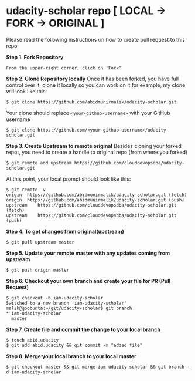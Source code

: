 # udacity-scholar repo [ LOCAL -> FORK -> ORIGINAL ]
Please read the following instructions on how to create pull request to this repo

**Step 1. Fork Repository**

```
From the upper-right corner, click on 'Fork'
```

**Step 2. Clone Repository locally**
Once it has been forked, you have full control over it, clone it locally so you can work on it
for example, my clone will look like this:

```
$ git clone https://github.com/abidmunirmalik/udacity-scholar.git
```
Your clone should replace `<your-github-username>` with your GitHub username

```
$ git clone https://github.com/<your-github-username>/udacity-scholar.git

```

**Step 3. Create Upstream to remote original**
Besides cloning your forked repot, you need to create a handle to original repo (from where you forked)

```
$ git remote add upstream https://github.com/clouddevopsdba/udacity-scholar.git
```

At this point, your local prompt should look like this:

```
$ git remote -v
origin	https://github.com/abidmunirmalik/udacity-scholar.git (fetch)
origin	https://github.com/abidmunirmalik/udacity-scholar.git (push)
upstream	https://github.com/clouddevopsdba/udacity-scholar.git (fetch)
upstream	https://github.com/clouddevopsdba/udacity-scholar.git (push)
```

**Step 4. To get changes from original(upstream)**

```
$ git pull upstream master
```

**Step 5. Update your remote master with any updates coming from upstream**

```
$ git push origin master
```


**Step 6. Checkout your own branch and create your file for PR (Pull Request)**

```
$ git checkout -b iam-udacity-scholar
Switched to a new branch 'iam-udacity-scholar'
malik@goobunta:~/git/udacity-scholar$ git branch
* iam-udacity-scholar
  master
```  
**Step 7. Create file and commit the change to your local branch**

```
$ touch abid.udacity
$ git add abid.udacity && git commit -m "added file"
```

**Step 8. Merge your local branch to your local master**

```
$ git checkout master && git merge iam-udacity-scholar && git branch -d iam-udacity-scholar
```
